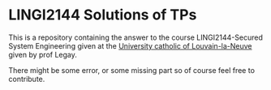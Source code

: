 # LINGI2144 Solutions of TPs

This is a repository containing the answer to the course LINGI2144-Secured System Engineering given at the [University catholic of Louvain-la-Neuve](https://uclouvain.be/fr/index.html) given by prof Legay.

There might be some error, or some missing part so of course feel free to contribute.
